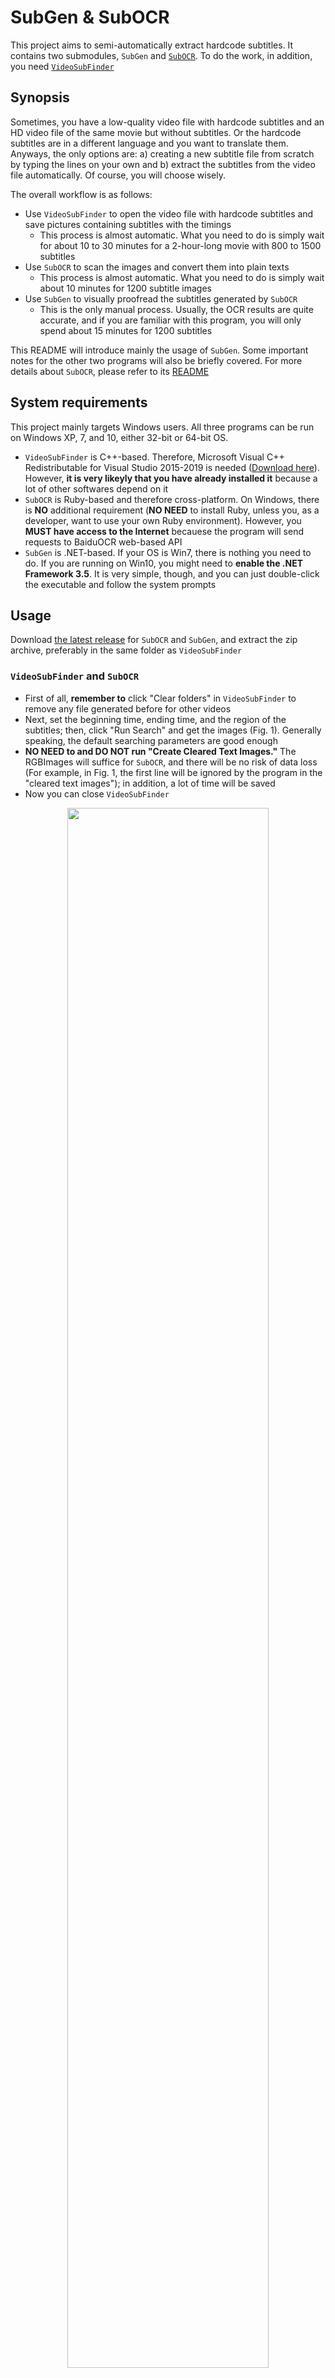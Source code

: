 # SubGen & SubOCR
This project aims to semi-automatically extract hardcode subtitles. It contains two submodules, `SubGen` and [`SubOCR`](/SubOCR). To do the work, in addition, you need [`VideoSubFinder`](https://sourceforge.net/projects/videosubfinder/)

## Synopsis
Sometimes, you have a low-quality video file with hardcode subtitles and an HD video file of the same movie but without subtitles. Or the hardcode subtitles are in a different language and you want to translate them. Anyways, the only options are: a) creating a new subtitle file from scratch by typing the lines on your own and b) extract the subtitles from the video file automatically. Of course, you will choose wisely.

The overall workflow is as follows:
* Use `VideoSubFinder` to open the video file with hardcode subtitles and save pictures containing subtitles with the timings
  * This process is almost automatic. What you need to do is simply wait for about 10 to 30 minutes for a 2-hour-long movie with 800 to 1500 subtitles
* Use `SubOCR` to scan the images and convert them into plain texts
  * This process is almost automatic. What you need to do is simply wait about 10 minutes for 1200 subtitle images
* Use `SubGen` to visually proofread the subtitles generated by `SubOCR`
  * This is the only manual process. Usually, the OCR results are quite accurate, and if you are familiar with this program, you will only spend about 15 minutes for 1200 subtitles

This README will introduce mainly the usage of `SubGen`. Some important notes for the other two programs will also be briefly covered. For more details about `SubOCR`, please refer to its [README](/SubOCR/README.md)


## System requirements
This project mainly targets Windows users. All three programs can be run on Windows XP, 7, and 10, either 32-bit or 64-bit OS.
* `VideoSubFinder` is C++-based. Therefore, Microsoft Visual C++ Redistributable for Visual Studio 2015-2019 is needed ([Download here](https://aka.ms/vs/16/release/vc_redist.x86.exe)). However, **it is very likeyly that you have already installed it** because a lot of other softwares depend on it
* `SubOCR` is Ruby-based and therefore cross-platform. On Windows, there is **NO** additional requirement (**NO NEED** to install Ruby, unless you, as a developer, want to use your own Ruby environment). However, you **MUST have access to the Internet** becauese the program will send requests to BaiduOCR web-based API
* `SubGen` is .NET-based. If your OS is Win7, there is nothing you need to do. If you are running on Win10, you might need to **enable the .NET Framework 3.5**. It is very simple, though, and you can just double-click the executable and follow the system prompts

## Usage
Download [the latest release](https://github.com/Z-H-Sun/jpeg/releases/latest) for `SubOCR` and `SubGen`, and extract the zip archive, preferably in the same folder as `VideoSubFinder`

### `VideoSubFinder` and `SubOCR`
* First of all, **remember to** click "Clear folders" in `VideoSubFinder` to remove any file generated before for other videos
* Next, set the beginning time, ending time, and the region of the subtitles; then, click "Run Search" and get the images (Fig. 1). Generally speaking, the default searching parameters are good enough
* **NO NEED to and DO NOT run "Create Cleared Text Images."** The RGBImages will suffice for `SubOCR`, and there will be no risk of data loss (For example, in Fig. 1, the first line will be ignored by the program in the "cleared text images"); in addition, a lot of time will be saved
* Now you can close `VideoSubFinder`

<p align="center">
<img width="80%" height="80%" src="/pic/1.png">
</br>Fig. 1 VideoSubFinder
</p>

* Before running `SubOCR`, you need to configure the program properly by editing `SubOCR.rb` as instructed [here](/SubOCR/README.md#configurations)
  * Especially, you **MUST** [apply for an BaiduOCR API_Key](https://console.bce.baidu.com/ai/?fromai=1#/ai/ocr/overview/index) and replace the placeholder at the beginning of `SubOCR.rb` as instructed [here](/SubOCR/README.md#baiduocr-api-application)
* Generally speaking, the default settings are good enough. You can just double-click `SubOCR.exe` to run and the results will be saved to the `TXTResults` folder
  * For more details, see [here](/SubOCR/README.md#how-to-operate)

### General workflow for `SubGen`
* Select the folder of `VideoSubFinder` and set the region of the subtitles in the images (Fig. 2)
* In the revision window, you can compare the original images with the OCR results and then correct anything wrong (Fig. 3)
  * This process can be done **in the meantime** while `SubOCR` is running to save time
* In the review window, make final changes and save the subtitle file (Fig. 4)
* Now you will return to the first window (Fig. 2), and you can start processing another video by repeating the steps above

<p align="center">
<img width="80%" height="80%" src="/pic/2.png">
<br>Fig. 2 SubGen<br><br>
<img width="80%" height="80%" src="/pic/3.png">
<br>Fig. 3 The revision window<br><br>
<img width="80%" height="80%" src="/pic/4.png">
<br>Fig. 4 The review window
</p>

### Detailed info for `SubGen`
* In the first interface (Fig. 2), the program can **automatically detect the subtitle region**. Then, you can do manual adjustion by dragging using the left mouse button (to set the left-top corner) and the right mouse button (to set the right-bottom corner)

  * This needs not to be very accurate. The cropped region will be shown on the left in the revision window
* Then, press <kbd>Enter</kbd> to proceed to the revision window (Fig. 3)

  * You can hover the mouse at different places to see tips, the timing, and the corresponding filename of the OCR result
  * There will be an asterisk mark (\*) in the caption of the window if the page has been saved before
  * The vertical line character (|) in the text **means there was a line break**. The color of the text indicates the status:

    * Black: the original OCR results
    * Blue: the texts have been altered
    * Red: The line segmentation is incorrect, and you may want to **transfer some lines from one textbox to another** (The cause and the workaround of this issue has been explained in the [README](/SubOCR/README.md) of `SubOCR`)
  * The hotkeys:

    * <kbd>Enter</kbd>: Save the current page and move to the next page
    * <kbd>Esc</kbd>: Close the window and proceed to the review window **without saving**
    * <kbd>PageUp</kbd>/<kbd>PageUp</kbd>: Move to the previous/next page **without saving**
      * If you are already at the first page, PgUp will take you to the final one; and vice versa
    * <kbd>↑</kbd>/<kbd>↓</kbd>: Move to the previous/next textbox
      * If you are already at the first textbox, Up will take you to the final one; and vice versa
    * <kbd><kbd>Shift</kbd>+<kbd>↑</kbd></kbd>/<kbd><kbd>Shift</kbd>+<kbd>↓</kbd></kbd>: Select the text from the beginning to the current position, or the other way around
      * You can use <kbd><kbd>Shift</kbd>+<kbd>↑</kbd></kbd> + <kbd>←</kbd> to move the cursor to the left end; or vice versa
    * <kbd><kbd>Ctrl</kbd>+<kbd>↑</kbd></kbd>/<kbd><kbd>Ctrl</kbd>+<kbd>↓</kbd></kbd>: Transfer the selected text to the previous/next textbox
      * You cannot use this function if you are already at the first or the last textbox
* Then, press <kbd>Esc</kbd> to proceed to the review window (Fig. 4)

  * The cursor will be at the first line of the subtitles. If you scroll up, you can define the styles of the texts, etc.
  * Press <kbd><kbd>Shift</kbd>+<kbd>Enter</kbd></kbd> or <kbd><kbd>Ctrl</kbd>+<kbd>Enter</kbd></kbd> to close the window and save
* Done!